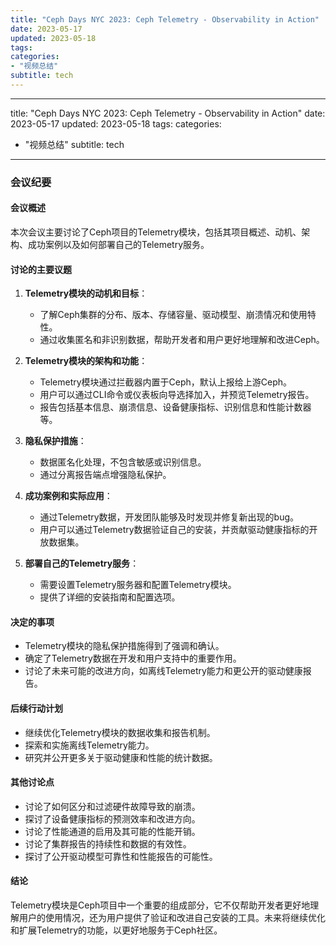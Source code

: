```yaml
---
title: "Ceph Days NYC 2023: Ceph Telemetry - Observability in Action"
date: 2023-05-17
updated: 2023-05-18
tags:
categories:
- "视频总结"
subtitle: tech
---
```



---
title: "Ceph Days NYC 2023: Ceph Telemetry - Observability in Action"
date: 2023-05-17
updated: 2023-05-18
tags:
categories:
- "视频总结"
subtitle: tech
---


### 会议纪要

#### 会议概述
本次会议主要讨论了Ceph项目的Telemetry模块，包括其项目概述、动机、架构、成功案例以及如何部署自己的Telemetry服务。

#### 讨论的主要议题
1. **Telemetry模块的动机和目标**：
   - 了解Ceph集群的分布、版本、存储容量、驱动模型、崩溃情况和使用特性。
   - 通过收集匿名和非识别数据，帮助开发者和用户更好地理解和改进Ceph。

2. **Telemetry模块的架构和功能**：
   - Telemetry模块通过拦截器内置于Ceph，默认上报给上游Ceph。
   - 用户可以通过CLI命令或仪表板向导选择加入，并预览Telemetry报告。
   - 报告包括基本信息、崩溃信息、设备健康指标、识别信息和性能计数器等。

3. **隐私保护措施**：
   - 数据匿名化处理，不包含敏感或识别信息。
   - 通过分离报告端点增强隐私保护。

4. **成功案例和实际应用**：
   - 通过Telemetry数据，开发团队能够及时发现并修复新出现的bug。
   - 用户可以通过Telemetry数据验证自己的安装，并贡献驱动健康指标的开放数据集。

5. **部署自己的Telemetry服务**：
   - 需要设置Telemetry服务器和配置Telemetry模块。
   - 提供了详细的安装指南和配置选项。

#### 决定的事项
- Telemetry模块的隐私保护措施得到了强调和确认。
- 确定了Telemetry数据在开发和用户支持中的重要作用。
- 讨论了未来可能的改进方向，如离线Telemetry能力和更公开的驱动健康报告。

#### 后续行动计划
- 继续优化Telemetry模块的数据收集和报告机制。
- 探索和实施离线Telemetry能力。
- 研究并公开更多关于驱动健康和性能的统计数据。

#### 其他讨论点
- 讨论了如何区分和过滤硬件故障导致的崩溃。
- 探讨了设备健康指标的预测效率和改进方向。
- 讨论了性能通道的启用及其可能的性能开销。
- 讨论了集群报告的持续性和数据的有效性。
- 探讨了公开驱动模型可靠性和性能报告的可能性。

#### 结论
Telemetry模块是Ceph项目中一个重要的组成部分，它不仅帮助开发者更好地理解用户的使用情况，还为用户提供了验证和改进自己安装的工具。未来将继续优化和扩展Telemetry的功能，以更好地服务于Ceph社区。